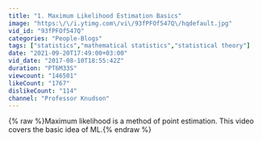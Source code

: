 ```yaml
---
title: "1. Maximum Likelihood Estimation Basics"
image: "https:\/\/i.ytimg.com\/vi\/93fPFOf547Q\/hqdefault.jpg"
vid_id: "93fPFOf547Q"
categories: "People-Blogs"
tags: ["statistics","mathematical statistics","statistical theory"]
date: "2021-09-20T17:49:00+03:00"
vid_date: "2017-08-10T18:55:42Z"
duration: "PT6M33S"
viewcount: "146501"
likeCount: "1767"
dislikeCount: "114"
channel: "Professor Knudson"
---
```

{% raw %}Maximum likelihood is a method of point estimation. This video covers the basic idea of ML.{% endraw %}
